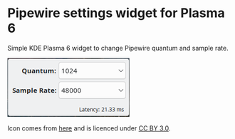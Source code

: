 # Pipewire settings widget for Plasma 6
Simple KDE Plasma 6 widget to change Pipewire quantum and sample rate.

![](https://github.com/magillos/Pipewire-Settings-Widget-for-Plasma-6/blob/main/Pipewire_Settings.png)


Icon comes from [here](https://game-icons.net/1x1/delapouite/jack-plug.html) and is licenced under [CC BY 3.0](https://creativecommons.org/licenses/by/3.0/).
